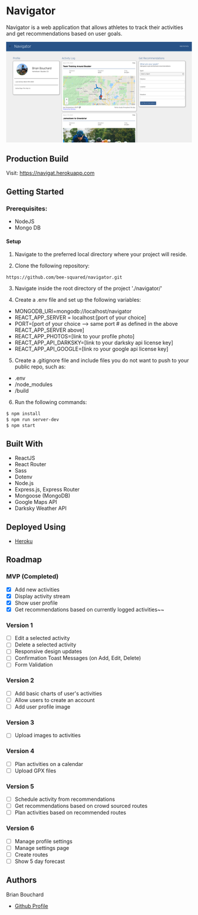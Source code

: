 # Navigator

Navigator is a web application that allows athletes to track their activities and get recommendations based on user goals.

![Intro Image](./README_Images/Navigator_Dashboard.png "Navigator_Dashboard.png")

## Production Build

Visit: https://navigat.herokuapp.com

## Getting Started

### Prerequisites:

- NodeJS
- Mongo DB

#### Setup

1. Navigate to the preferred local directory where your project will reside.

2. Clone the following repository:
```
https://github.com/bee-squared/navigator.git
```

3. Navigate inside the root directory of the project './navigator/'

4. Create a .env file and set up the following variables:
- MONGODB_URI=mongodb://localhost/navigator
- REACT_APP_SERVER = localhost:[port of your choice]
- PORT=[port of your choice --> same port # as defined in the above REACT_APP_SERVER above]
- REACT_APP_PHOTOS=[link to your profile photo]
- REACT_APP_API_DARKSKY=[link to your darksky api license key]
- REACT_APP_API_GOOGLE=[link ro your google api license key]

5. Create a .gitignore file and include files you do not want to push to your public repo, such as:
- .env
- /node_modules
- /build

6. Run the following commands:
```
$ npm install
$ npm run server-dev
$ npm start
```

## Built With

- ReactJS
- React Router
- Sass
- Dotenv
- Node.js
- Express.js, Express Router
- Mongoose (MongoDB)
- Google Maps API
- Darksky Weather API

## Deployed Using
- [Heroku](https://www.heroku.com/home)

## Roadmap

### MVP (Completed)

- [x] Add new activities
- [x] Display activity stream
- [x] Show user profile
- [x] Get recommendations based on currently logged activities~~

### Version 1

- [ ] Edit a selected activity
- [ ] Delete a selected activity
- [ ] Responsive design updates
- [ ] Confirmation Toast Messages (on Add, Edit, Delete)
- [ ] Form Validation

### Version 2

- [ ] Add basic charts of user's activities
- [ ] Allow users to create an account
- [ ] Add user profile image

### Version 3

- [ ] Upload images to activities

### Version 4

- [ ] Plan activities on a calendar
- [ ] Upload GPX files

### Version 5

- [ ] Schedule activity from recommendations
- [ ] Get recommendations based on crowd sourced routes
- [ ] Plan activities based on recommended routes

### Version 6

- [ ] Manage profile settings
- [ ] Manage settings page
- [ ] Create routes
- [ ] Show 5 day forecast

## Authors

Brian Bouchard
- [Github Profile](https://github.com/bee-squared)